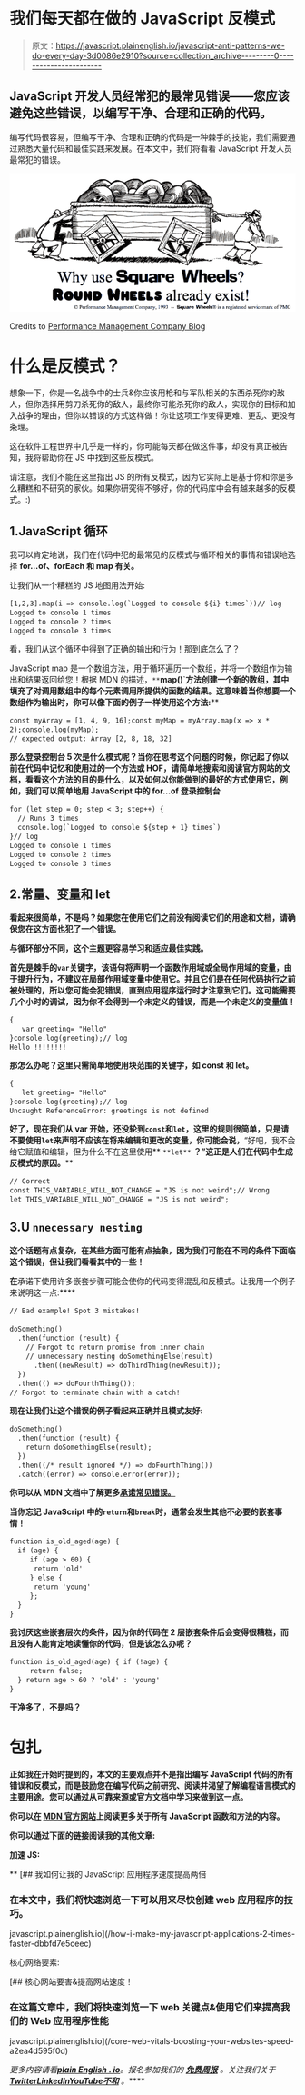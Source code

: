 # 我们每天都在做的 JavaScript 反模式

> 原文：<https://javascript.plainenglish.io/javascript-anti-patterns-we-do-every-day-3d0086e2910?source=collection_archive---------0----------------------->

## JavaScript 开发人员经常犯的最常见错误——您应该避免这些错误，以编写干净、合理和正确的代码。

编写代码很容易，但编写干净、合理和正确的代码是一种棘手的技能，我们需要通过熟悉大量代码和最佳实践来发展。在本文中，我们将看看 JavaScript 开发人员最常犯的错误。

![](img/c95b916c24cfe76a7c3883a78844d6a5.png)

Credits to [Performance Management Company Blog](https://performancemanagementcompanyblog.wordpress.com/)

# 什么是反模式？

想象一下，你是一名战争中的士兵&你应该用枪和与军队相关的东西杀死你的敌人，但你选择用剪刀杀死你的敌人，最终你可能杀死你的敌人，实现你的目标和加入战争的理由，但你以错误的方式这样做！你让这项工作变得更难、更乱、更没有条理。

这在软件工程世界中几乎是一样的，你可能每天都在做这件事，却没有真正被告知，我将帮助你在 JS 中找到这些反模式。

请注意，我们不能在这里指出 JS 的所有反模式，因为它实际上是基于你和你是多么糟糕和不研究的家伙。如果你研究得不够好，你的代码库中会有越来越多的反模式。:)

## 1.JavaScript 循环

我可以肯定地说，我们在代码中犯的最常见的反模式与循环相关的事情和错误地选择 **for…of、forEach 和 map 有关。**

让我们从一个糟糕的 JS 地图用法开始:

```
[1,2,3].map(i => console.log(`Logged to console ${i} times`))// log
Logged to console 1 times
Logged to console 2 times
Logged to console 3 times
```

看，我们从这个循环中得到了正确的输出和行为！那到底怎么了？

JavaScript map 是一个数组方法，用于循环遍历一个数组，并将一个数组作为输出和结果返回给您！根据 MDN 的描述，`**`**map()**`**方法创建一个新的数组，其中填充了对调用数组中的每个元素调用所提供的函数的结果。这意味着当你想要一个数组作为输出时，你可以像下面的例子一样使用这个方法:****

```
const myArray = [1, 4, 9, 16];const myMap = myArray.map(x => x * 2);console.log(myMap);
// expected output: Array [2, 8, 18, 32]
```

**那么登录控制台 5 次是什么模式呢？当你在思考这个问题的时候，你记起了你以前在代码中记忆和使用过的一个方法或 HOF，请简单地搜索和阅读官方网站的文档，看看这个方法的目的是什么，以及如何以你能做到的最好的方式使用它，例如，我们可以简单地用 JavaScript 中的 for…of 登录控制台**

```
for (let step = 0; step < 3; step++) {
  // Runs 3 times
  console.log(`Logged to console ${step + 1} times`)
}// log
Logged to console 1 times
Logged to console 2 times
Logged to console 3 times
```

## **2.常量、变量和 let**

**看起来很简单，不是吗？如果您在使用它们之前没有阅读它们的用途和文档，请确保您在这方面也犯了一个错误。**

**与循环部分不同，这个主题更容易学习和适应最佳实践。**

**首先是棘手的`var`关键字，该语句将声明一个函数作用域或全局作用域的变量，由于提升行为，不建议在局部作用域变量中使用它。并且它们是在任何代码执行之前被处理的，所以您可能会犯错误，直到应用程序运行时才注意到它们。这可能需要几个小时的调试，因为你不会得到一个未定义的错误，而是一个未定义的变量值！**

```
{ 
   var greeting= "Hello" 
}console.log(greeting);// log
Hello !!!!!!!!
```

**那怎么办呢？这里只需简单地使用块范围的关键字，如 **const** 和 **let。****

```
{ 
   let greeting= "Hello" 
}console.log(greeting);// log
Uncaught ReferenceError: greetings is not defined
```

**好了，现在我们从 var 开始，还没轮到`const`和`let`，这里的规则很简单，只是请不要使用`let`来声明不应该在将来编辑和更改的变量，你可能会说，**“好吧，我不会给它赋值和编辑，但为什么不在这里使用** `**let**` **？”这正是人们在代码中生成反模式的原因。****

```
// Correct
const THIS_VARIABLE_WILL_NOT_CHANGE = "JS is not weird";// Wrong
let THIS_VARIABLE_WILL_NOT_CHANGE = "JS is not weird";
```

## **3.U `nnecessary nesting`**

**这个话题有点复杂，在某些方面可能有点抽象，因为我们可能在不同的条件下面临这个错误，但让我们看看其中的一些！**

**在**承诺下使用许多嵌套步骤可能会使你的代码变得混乱和反模式。让我用一个例子来说明这一点:****

```
// Bad example! Spot 3 mistakes!

doSomething()
  .then(function (result) {
    // Forgot to return promise from inner chain
    // unnecessary nesting doSomethingElse(result)
      .then((newResult) => doThirdThing(newResult));
  })
  .then(() => doFourthThing());
// Forgot to terminate chain with a catch!
```

**现在让我们让这个错误的例子看起来正确并且模式友好:**

```
doSomething()
  .then(function (result) {
    return doSomethingElse(result);
  })
  .then((/* result ignored */) => doFourthThing())
  .catch((error) => console.error(error));
```

**你可以从 MDN 文档中了解更多[承诺常见错误。](https://developer.mozilla.org/en-US/docs/Web/JavaScript/Guide/Using_promises#common_mistakes)**

**当你忘记 JavaScript 中的`return`和`break`时，通常会发生其他不必要的嵌套事情！**

```
function is_old_aged(age) {
  if (age) {
     if (age > 60) { 
      return 'old' 
     } else {
      return 'young'
     };
  }
}
```

**我讨厌这些嵌套层次的条件，因为你的代码在 2 层嵌套条件后会变得很糟糕，而且没有人能肯定地读懂你的代码，但是该怎么办呢？**

```
function is_old_aged(age) { if (!age) {
     return false;
  } return age > 60 ? 'old' : 'young'
}
```

**干净多了，不是吗？**

# **包扎**

**正如我在开始时提到的，本文的主要观点并不是指出编写 JavaScript 代码的所有错误和反模式，而是鼓励您在编写代码之前研究、阅读并渴望了解编程语言模式的主要用途。您可以通过从可靠来源或官方文档中学习来做到这一点。**

**你可以在 [MDN 官方网站](https://developer.mozilla.org/en-US/)上阅读更多关于所有 JavaScript 函数和方法的内容。**

**你可以通过下面的链接阅读我的其他文章:**

**加速 JS:**

**[](/how-i-make-my-javascript-applications-2-times-faster-dbbfd7e5ceec) [## 我如何让我的 JavaScript 应用程序速度提高两倍

### 在本文中，我们将快速浏览一下可以用来尽快创建 web 应用程序的技巧。

javascript.plainenglish.io](/how-i-make-my-javascript-applications-2-times-faster-dbbfd7e5ceec) 

核心网络要素:

[](/core-web-vitals-boosting-your-websites-speed-a2ea4d595f0d) [## 核心网站要害&提高网站速度！

### 在这篇文章中，我们将快速浏览一下 web 关键点&使用它们来提高我们的 Web 应用程序性能

javascript.plainenglish.io](/core-web-vitals-boosting-your-websites-speed-a2ea4d595f0d) 

*更多内容请看*[***plain English . io***](https://plainenglish.io/)*。报名参加我们的* [***免费周报***](http://newsletter.plainenglish.io/) *。关注我们关于*[***Twitter***](https://twitter.com/inPlainEngHQ)[***LinkedIn***](https://www.linkedin.com/company/inplainenglish/)*[***YouTube***](https://www.youtube.com/channel/UCtipWUghju290NWcn8jhyAw)*[***不和***](https://discord.gg/GtDtUAvyhW) *。*****